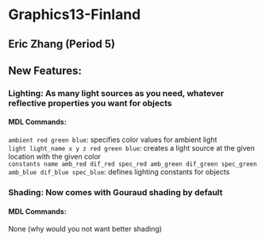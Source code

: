 # Graphics13-Finland

## Eric Zhang (Period 5)

## New Features:
### Lighting: As many light sources as you need, whatever reflective properties you want for objects
#### MDL Commands:
`ambient red green blue`: specifies color values for ambient light
<br>
`light light_name x y z red green blue`: creates a light source at the given location with the given color
<br>
`constants name amb_red dif_red spec_red amb_green dif_green spec_green amb_blue dif_blue spec_blue`: defines lighting constants for objects
### Shading: Now comes with Gouraud shading by default
#### MDL Commands:
None (why would you not want better shading)
